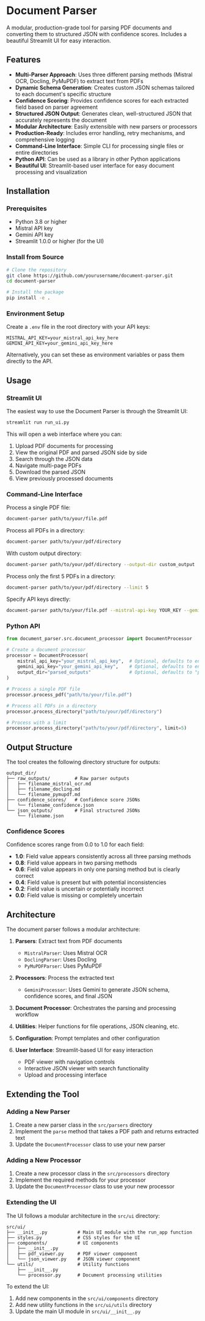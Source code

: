 # Document Parser

A modular, production-grade tool for parsing PDF documents and converting them to structured JSON with confidence scores. Includes a beautiful Streamlit UI for easy interaction.

## Features

- **Multi-Parser Approach**: Uses three different parsing methods (Mistral OCR, Docling, PyMuPDF) to extract text from PDFs
- **Dynamic Schema Generation**: Creates custom JSON schemas tailored to each document's specific structure
- **Confidence Scoring**: Provides confidence scores for each extracted field based on parser agreement
- **Structured JSON Output**: Generates clean, well-structured JSON that accurately represents the document
- **Modular Architecture**: Easily extensible with new parsers or processors
- **Production-Ready**: Includes error handling, retry mechanisms, and comprehensive logging
- **Command-Line Interface**: Simple CLI for processing single files or entire directories
- **Python API**: Can be used as a library in other Python applications
- **Beautiful UI**: Streamlit-based user interface for easy document processing and visualization

## Installation

### Prerequisites

- Python 3.8 or higher
- Mistral API key
- Gemini API key
- Streamlit 1.0.0 or higher (for the UI)

### Install from Source

```bash
# Clone the repository
git clone https://github.com/yourusername/document-parser.git
cd document-parser

# Install the package
pip install -e .
```

### Environment Setup

Create a `.env` file in the root directory with your API keys:

```
MISTRAL_API_KEY=your_mistral_api_key_here
GEMINI_API_KEY=your_gemini_api_key_here
```

Alternatively, you can set these as environment variables or pass them directly to the API.

## Usage

### Streamlit UI

The easiest way to use the Document Parser is through the Streamlit UI:

```bash
streamlit run run_ui.py
```

This will open a web interface where you can:

1. Upload PDF documents for processing
2. View the original PDF and parsed JSON side by side
3. Search through the JSON data
4. Navigate multi-page PDFs
5. Download the parsed JSON
6. View previously processed documents

### Command-Line Interface

Process a single PDF file:

```bash
document-parser path/to/your/file.pdf
```

Process all PDFs in a directory:

```bash
document-parser path/to/your/pdf/directory
```

With custom output directory:

```bash
document-parser path/to/your/pdf/directory --output-dir custom_output
```

Process only the first 5 PDFs in a directory:

```bash
document-parser path/to/your/pdf/directory --limit 5
```

Specify API keys directly:

```bash
document-parser path/to/your/file.pdf --mistral-api-key YOUR_KEY --gemini-api-key YOUR_KEY
```

### Python API

```python
from document_parser.src.document_processor import DocumentProcessor

# Create a document processor
processor = DocumentProcessor(
    mistral_api_key="your_mistral_api_key",  # Optional, defaults to env var
    gemini_api_key="your_gemini_api_key",    # Optional, defaults to env var
    output_dir="parsed_outputs"              # Optional, defaults to "parsed_outputs"
)

# Process a single PDF file
processor.process_pdf("path/to/your/file.pdf")

# Process all PDFs in a directory
processor.process_directory("path/to/your/pdf/directory")

# Process with a limit
processor.process_directory("path/to/your/pdf/directory", limit=5)
```

## Output Structure

The tool creates the following directory structure for outputs:

```
output_dir/
├── raw_outputs/         # Raw parser outputs
│   ├── filename_mistral_ocr.md
│   ├── filename_docling.md
│   └── filename_pymupdf.md
├── confidence_scores/   # Confidence score JSONs
│   └── filename_confidence.json
└── json_outputs/        # Final structured JSONs
    └── filename.json
```

### Confidence Scores

Confidence scores range from 0.0 to 1.0 for each field:

- **1.0**: Field value appears consistently across all three parsing methods
- **0.8**: Field value appears in two parsing methods
- **0.6**: Field value appears in only one parsing method but is clearly correct
- **0.4**: Field value is present but with potential inconsistencies
- **0.2**: Field value is uncertain or potentially incorrect
- **0.0**: Field value is missing or completely uncertain

## Architecture

The document parser follows a modular architecture:

1. **Parsers**: Extract text from PDF documents
   - `MistralParser`: Uses Mistral OCR
   - `DoclingParser`: Uses Docling
   - `PyMuPDFParser`: Uses PyMuPDF

2. **Processors**: Process the extracted text
   - `GeminiProcessor`: Uses Gemini to generate JSON schema, confidence scores, and final JSON

3. **Document Processor**: Orchestrates the parsing and processing workflow

4. **Utilities**: Helper functions for file operations, JSON cleaning, etc.

5. **Configuration**: Prompt templates and other configuration

6. **User Interface**: Streamlit-based UI for easy interaction
   - PDF viewer with navigation controls
   - Interactive JSON viewer with search functionality
   - Upload and processing interface

## Extending the Tool

### Adding a New Parser

1. Create a new parser class in the `src/parsers` directory
2. Implement the `parse` method that takes a PDF path and returns extracted text
3. Update the `DocumentProcessor` class to use your new parser

### Adding a New Processor

1. Create a new processor class in the `src/processors` directory
2. Implement the required methods for your processor
3. Update the `DocumentProcessor` class to use your new processor

### Extending the UI

The UI follows a modular architecture in the `src/ui` directory:

```
src/ui/
├── __init__.py           # Main UI module with the run_app function
├── styles.py             # CSS styles for the UI
├── components/           # UI components
│   ├── __init__.py
│   ├── pdf_viewer.py     # PDF viewer component
│   └── json_viewer.py    # JSON viewer component
└── utils/                # Utility functions
    ├── __init__.py
    └── processor.py      # Document processing utilities
```

To extend the UI:

1. Add new components in the `src/ui/components` directory
2. Add new utility functions in the `src/ui/utils` directory
3. Update the main UI module in `src/ui/__init__.py`
